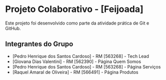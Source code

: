 # Projeto Colaborativo - [Feijoada]
Este projeto foi desenvolvido como parte da atividade prática de Git e GitHub.
## Integrantes do Grupo
- [Pedro Henrique dos Santos Cardoso] - RM [563268] - Tech Lead
- [Giovana Dias Valentini] - RM [562390] - Página Quem Somos
- [Pedro Henrique dos Santos Cardoso] - RM [563268] - Página Serviços
- [Raquel Amaral de Oliveira] - RM [566491] - Página Produtos
